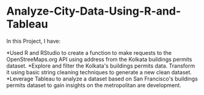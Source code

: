 # Analyze-City-Data-Using-R-and-Tableau

In this Project, I have:

*Used R and RStudio to create a function to make requests to the OpenStreeMaps.org API using address from the Kolkata buildings permits dataset.
*Explore and filter the Kolkata's buildings permits data. Transform it using basic string cleaning techniques to generate a new clean dataset.
*Leverage Tableau to analyze a dataset based on San Francisco's buildings permits dataset to gain insights on the metropolitan are development.
